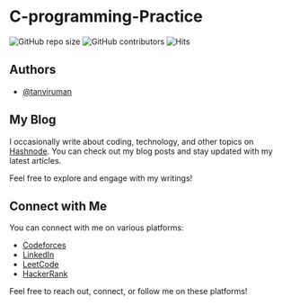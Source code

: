 # C-programming-Practice
![GitHub repo size](https://img.shields.io/github/repo-size/tanviruman/C-programming-Practice)
![GitHub contributors](https://img.shields.io/github/contributors/tanviruman/C-programming-Practice)
![Hits](https://hits.seeyoufarm.com/api/count/incr/badge.svg?url=https://github.com/tanviruman/C-programming-Practice)


## Authors

- [@tanviruman](https://www.github.com/tanviruman)


## My Blog

I occasionally write about coding, technology, and other topics on [Hashnode](https://tanviruman.hashnode.dev/). You can check out my blog posts and stay updated with my latest articles.

Feel free to explore and engage with my writings!


## Connect with Me

You can connect with me on various platforms:

- [Codeforces](https://codeforces.com/profile/tanviruman)
- [LinkedIn](https://www.linkedin.com/in/tanvirumaan)
- [LeetCode](https://leetcode.com/tanviruman)
- [HackerRank](https://www.hackerrank.com/tttttttt)

Feel free to reach out, connect, or follow me on these platforms!
